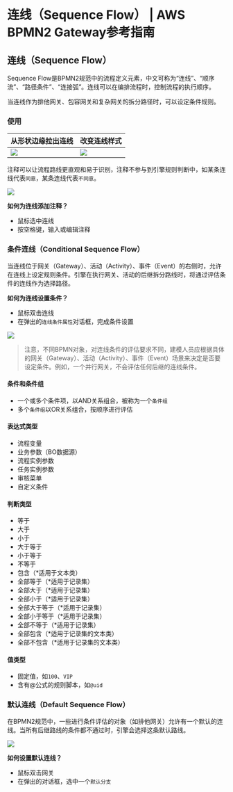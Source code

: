 # 连线（Sequence Flow） | AWS BPMN2 Gateway参考指南

## 连线（Sequence Flow）

Sequence Flow是BPMN2规范中的流程定义元素，中文可称为“连线”、“顺序流”、“路径条件”、“连接弧”。连线可以在编排流程时，控制流程的执行顺序。

当连线作为排他网关、包容网关和复杂网关的拆分路径时，可以设定条件规则。

### 使用

从形状边缘拉出连线 | 改变连线样式  
---|---  
![](https://docs.awspaas.com/reference-guide/aws-paas-process-gateway-reference-guide/sequence_flow/1.png) | ![](https://docs.awspaas.com/reference-guide/aws-paas-process-gateway-reference-guide/sequence_flow/2.png)  
  
注释可以让流程路线更直观和易于识别，注释不参与到引擎规则判断中，如某条连线代表`同意`，某条连线代表`不同意`。

![](https://docs.awspaas.com/reference-guide/aws-paas-process-gateway-reference-guide/sequence_flow/3.png)

**如何为连线添加注释？**

  * 鼠标选中连线
  * 按空格键，输入或编辑注释

### 条件连线（Conditional Sequence Flow）

当连线位于网关（Gateway）、活动（Activity）、事件（Event）的右侧时，允许在连线上设定规则条件。引擎在执行网关、活动的后继拆分路线时，将通过评估条件的连线作为选择路径。

**如何为连线设置条件？**

  * 鼠标双击连线
  * 在弹出的`连线条件属性`对话框，完成条件设置

![](https://docs.awspaas.com/reference-guide/aws-paas-process-gateway-reference-guide/sequence_flow/4.png)

> 注意，不同BPMN对象，对连线条件的评估要求不同，建模人员应根据具体的网关（Gateway）、活动（Activity）、事件（Event）场景来决定是否要设定条件。例如，一个并行网关，不会评估任何后继的连线条件。

#### 条件和条件组

  * 一个或多个条件项，以AND关系组合，被称为一个`条件组`
  * 多个`条件组`以OR关系组合，按顺序进行评估

#### 表达式类型

  * 流程变量
  * 业务参数（BO数据源）
  * 流程实例参数
  * 任务实例参数
  * 审核菜单
  * 自定义条件

#### 判断类型

  * 等于
  * 大于
  * 小于
  * 大于等于
  * 小于等于
  * 不等于
  * 包含（*适用于文本类）
  * 全部等于（*适用于记录集）
  * 全部大于（*适用于记录集）
  * 全部小于（*适用于记录集）
  * 全部大于等于（*适用于记录集）
  * 全部小于等于（*适用于记录集）
  * 全部不等于（*适用于记录集）
  * 全部包含（*适用于记录集的文本类）
  * 全部不包含（*适用于记录集的文本类）

#### 值类型

  * 固定值，如`100`、`VIP`
  * 含有@公式的规则脚本，如`@uid`

### 默认连线（Default Sequence Flow）

在BPMN2规范中，一些进行条件评估的对象（如排他网关）允许有一个默认的连线。当所有后继路线的条件都不通过时，引擎会选择这条默认路线。

![](https://docs.awspaas.com/reference-guide/aws-paas-process-gateway-reference-guide/sequence_flow/5.png)

**如何设置默认连线？**

  * 鼠标双击网关
  * 在弹出的对话框，选中一个`默认分支`